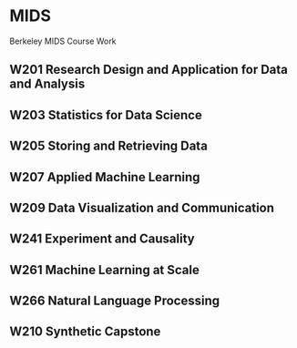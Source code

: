 # MIDS
Berkeley MIDS Course Work

## W201 Research Design and Application for Data and Analysis
## W203 Statistics for Data Science
## W205 Storing and Retrieving Data
## W207 Applied Machine Learning
## W209 Data Visualization and Communication
## W241 Experiment and Causality
## W261 Machine Learning at Scale
## W266 Natural Language Processing
## W210 Synthetic Capstone
